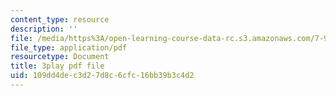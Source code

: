 ```yaml
---
content_type: resource
description: ''
file: /media/https%3A/open-learning-course-data-rc.s3.amazonaws.com/7-91j-foundations-of-computational-and-systems-biology-spring-2014/109dd4dec3d27d8c6cfc16bb39b3c4d2_P3ORBMon8aw.pdf
file_type: application/pdf
resourcetype: Document
title: 3play pdf file
uid: 109dd4de-c3d2-7d8c-6cfc-16bb39b3c4d2
---
```

